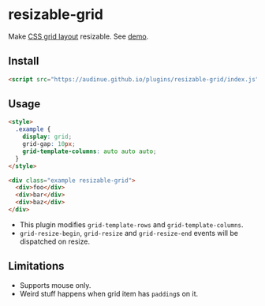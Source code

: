 # resizable-grid

Make [CSS grid layout](https://developer.mozilla.org/en-US/docs/Web/CSS/CSS_Grid_Layout) resizable. See [demo](https://audinue.github.io/plugins/resizable-grid/demo.html).

## Install

```html
<script src="https://audinue.github.io/plugins/resizable-grid/index.js"></script>
```

## Usage

```html
<style>
  .example {
    display: grid;
    grid-gap: 10px;
    grid-template-columns: auto auto auto;
  }
</style>

<div class="example resizable-grid">
  <div>foo</div>
  <div>bar</div>
  <div>baz</div>
</div>
```

- This plugin modifies `grid-template-rows` and `grid-template-columns`.
- `grid-resize-begin`, `grid-resize` and `grid-resize-end` events will be dispatched on resize.

## Limitations

- Supports mouse only.
- Weird stuff happens when grid item has `padding`s on it.
